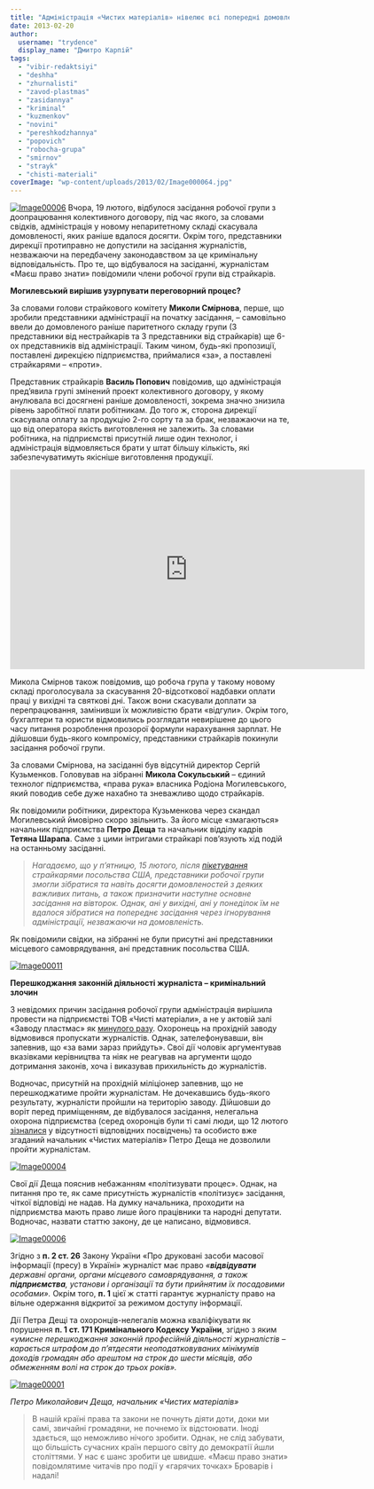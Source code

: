 ```yaml
---
title: "Адміністрація «Чистих матеріалів» нівелює всі попередні домовленості та перешкоджає роботі журналістів"
date: 2013-02-20
author: 
  username: "trydence"
  display_name: "Дмитро Карпій"
tags: 
  - "vibir-redaktsiyi"
  - "deshha"
  - "zhurnalisti"
  - "zavod-plastmas"
  - "zasidannya"
  - "kriminal"
  - "kuzmenkov"
  - "novini"
  - "pereshkodzhannya"
  - "popovich"
  - "robocha-grupa"
  - "smirnov"
  - "strayk"
  - "chisti-materiali"
coverImage: "wp-content/uploads/2013/02/Image000064.jpg"
---
```


[![Image00006](https://mpz.brovary.org/wp-content/uploads/2013/02/Image000064.jpg)](https://mpz.brovary.org/wp-content/uploads/2013/02/Image000064.jpg) Вчора, 19 лютого, відбулося засідання робочої групи з доопрацювання колективного договору, під час якого, за словами свідків, адміністрація у новому непаритетному складі скасувала домовленості, яких раніше вдалося досягти. Окрім того, представники дирекції протиправно не допустили на засідання журналістів, незважаючи на передбачену законодавством за це кримінальну відповідальність. Про те, що відбувалося на засіданні, журналістам «Маєш право знати» повідомили члени робочої групи від страйкарів.

**Могилевський вирішив узурпувати переговорний процес?**

За словами голови страйкового комітету **Миколи Смірнова**, перше, що зробили представники адміністрації на початку засідання, – самовільно ввели до домовленого раніше паритетного складу групи (3 представники від нестрайкарів та 3 представники від страйкарів) ще 6-ох представників від адміністрації. Таким чином, будь-які пропозиції, поставлені дирекцією підприємства, приймалися «за», а поставлені страйкарями – «проти».

Представник страйкарів **Василь Попович** повідомив, що адміністрація пред’явила групі змінений проект колективного договору, у якому анулювала всі досягнені раніше домовленості, зокрема значно знизила рівень заробітної плати робітникам. До того ж, сторона дирекції скасувала оплату за продукцію 2-го сорту та за брак, незважаючи на те, що від оператора якість виготовлення не залежить. За словами робітника, на підприємстві присутній лише один технолог, і адміністрація відмовляється брати у штат більшу кількість, які забезпечуватимуть якісніше виготовлення продукції.

<iframe src="https://www.youtube.com/embed/b_Ib9AX7oJ8" height="360" width="640" allowfullscreen frameborder="0"></iframe>

Микола Смірнов також повідомив, що робоча група у такому новому складі проголосувала за скасування 20-відсоткової надбавки оплати праці у вихідні та святкові дні. Також вони скасували доплати за перепрацювання, замінивши їх можливістю брати «відгули». Окрім того, бухгалтери та юристи відмовились розглядати невирішене до цього часу питання розроблення прозорої формули нарахування зарплат. Не дійшовши будь-якого компромісу, представники страйкарів покинули засідання робочої групи.

За словами Смірнова, на засіданні був відсутній директор Сергій Кузьменков. Головував на зібранні **Микола Сокульський** – єдиний технолог підприємства, «права рука» власника Родіона Могилевського, який поводив себе дуже нахабно та зневажливо щодо страйкарів.

Як повідомили робітники, директора Кузьменкова через скандал Могилевський ймовірно скоро звільнить. За його місце «змагаються» начальник підприємства **Петро Деща** та начальник відділу кадрів **Тетяна Шарапа**. Саме з цими інтригами страйкарі пов’язують хід подій на останньому засіданні.

> _Нагадаємо, що у п’ятницю, 15 лютого, після [пікетування](https://mpz.brovary.org/straykari-chistih-materialiv-prosyat-vtrutitisya-u-konflikt-ssha/) страйкарями посольства США, представники робочої групи змогли зібратися та навіть досягти домовленостей з деяких важливих питань, а також призначити наступне основне засідання на вівторок. Однак, ані у вихідні, ані у понеділок їм не вдалося зібратися на попереднє засідання через ігнорування адміністрації, незважаючи на домовленість._

Як повідомили свідки, на зібранні не були присутні ані представники місцевого самоврядування, ані представник посольства США.

[![Image00011](https://mpz.brovary.org/wp-content/uploads/2013/02/Image000114.jpg)](https://mpz.brovary.org/wp-content/uploads/2013/02/Image000114.jpg)

**Перешкоджання законній діяльності журналіста – кримінальний злочин**

З невідомих причин засідання робочої групи адміністрація вирішила провести на підприємстві ТОВ «Чисті матеріали», а не у актовій залі «Заводу пластмас» як [минулого разу](https://mpz.brovary.org/trivali-podiyi-navkolo-chistih-materialiv-ne-prinosyat-suttyevih-rezultativ/). Охоронець на прохідній заводу відмовився пропускати журналістів. Однак, зателефонувавши, він запевнив, що «за вами зараз прийдуть». Свої дії чоловік аргументував вказівками керівництва та ніяк не реагував на аргументи щодо дотримання законів, хоча і виказував прихильність до журналістів.

Водночас, присутній на прохідній міліціонер запевнив, що не перешкоджатиме пройти журналістам. Не дочекавшись будь-якого результату, журналісти пройшли на територію заводу. Дійшовши до воріт перед приміщенням, де відбувалося засідання, нелегальна охорона підприємства (серед охоронців були ті самі люди, що 12 лютого [зізналися](https://mpz.brovary.org/trivali-podiyi-navkolo-chistih-materialiv-ne-prinosyat-suttyevih-rezultativ/) у відсутності відповідних посвідчень) та особисто вже згаданий начальник «Чистих матеріалів» Петро Деща не дозволили пройти журналістам.

[![Image00004](https://mpz.brovary.org/wp-content/uploads/2013/02/Image000048.jpg)](https://mpz.brovary.org/wp-content/uploads/2013/02/Image000048.jpg)

Свої дії Деща пояснив небажанням «політизувати процес». Однак, на питання про те, як саме присутність журналістів «політизує» засідання, чіткої відповіді не надав. На думку начальника, проходити на підприємства мають право лише його працівники та народні депутати. Водночас, назвати статтю закону, де це написано, відмовився.

[![Image00006](https://mpz.brovary.org/wp-content/uploads/2013/02/Image000064.jpg)](https://mpz.brovary.org/wp-content/uploads/2013/02/Image000064.jpg)

Згідно з **п. 2 ст. 26** Закону України «Про друковані засоби масової інформації (пресу) в Україні» журналіст має право _«**відвідувати** державні органи, органи місцевого самоврядування, а також **підприємства**, установи і організації та бути прийнятим їх посадовими особами»._ Окрім того, **п. 1** цієї ж статті гарантує журналісту право на вільне одержання відкритої за режимом доступу інформації.

Дії Петра Дещі та охоронців-нелегалів можна кваліфікувати як порушення **п. 1 ст. 171 Кримінального Кодексу України**, згідно з яким _«умисне перешкоджання законній професійній діяльності журналістів – карається штрафом до п’ятдесяти неоподатковуваних мінімумів доходів громадян або арештом на строк до шести місяців, або обмеженням волі на строк до трьох років»._

[![Image00001](https://mpz.brovary.org/wp-content/uploads/2013/02/Image000016.jpg)](https://mpz.brovary.org/wp-content/uploads/2013/02/Image000016.jpg)

_Петро Миколайович Деща, начальник «Чистих матеріалів»_

> В нашій країні права та закони не почнуть діяти доти, доки ми самі, звичайні громадяни, не почнемо їх відстоювати. Іноді здається, що неможливо нічого зробити. Однак, не слід забувати, що більшість сучасних країн першого світу до демократії йшли століттями. У нас є шанс зробити це швидше. «Маєш право знати» повідомлятиме читачів про події у «гарячих точках» Броварів і надалі!
